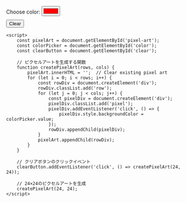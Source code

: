 <!DOCTYPE html>
<html lang="ja">
<head>
    <meta charset="UTF-8">
    <meta name="viewport" content="width=device-width, initial-scale=1.0">
    <style>
        .pixel {
            width: 20px;
            height: 20px;
            float: left;
            border: 1px solid #ddd;
        }
        .row {
            clear: both;
        }
        #color-picker {
            margin-bottom: 10px;
        }
        #buttons {
            margin-top: 10px;
        }
    </style>
    <title>Pixel Art</title>
</head>
<body>
    <div id="color-picker">
        <label for="colors">Choose color:</label>
        <input type="color" id="color" value="#ff0000">
    </div>
    <div id="buttons">
        <button id="clear">Clear</button>
    </div>
    <div id="pixel-art"></div>

    <script>
        const pixelArt = document.getElementById('pixel-art');
        const colorPicker = document.getElementById('color');
        const clearButton = document.getElementById('clear');

        // ピクセルアートを生成する関数
        function createPixelArt(rows, cols) {
            pixelArt.innerHTML = '';  // Clear existing pixel art
            for (let i = 0; i < rows; i++) {
                const rowDiv = document.createElement('div');
                rowDiv.classList.add('row');
                for (let j = 0; j < cols; j++) {
                    const pixelDiv = document.createElement('div');
                    pixelDiv.classList.add('pixel');
                    pixelDiv.addEventListener('click', () => {
                        pixelDiv.style.backgroundColor = colorPicker.value;
                    });
                    rowDiv.appendChild(pixelDiv);
                }
                pixelArt.appendChild(rowDiv);
            }
        }

        // クリアボタンのクリックイベント
        clearButton.addEventListener('click', () => createPixelArt(24, 24));

        // 24×24のピクセルアートを生成
        createPixelArt(24, 24);
    </script>
</body>
</html>
